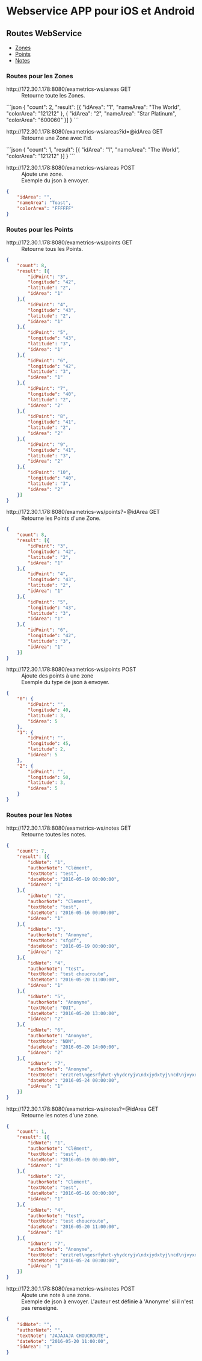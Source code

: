 # Webservice APP pour iOS et Android

## Routes WebService

- [Zones](#routes-pour-les-zones)
- [Points](#routes-pour-les-points)
- [Notes](#routes-pour-les-notes)

### Routes pour les Zones

<dl><dt>http://172.30.1.178:8080/exametrics-ws/areas GET</dt>
<dd>Retourne toute les Zones.</dd></dl>
```json
{
	"count": 2,
	"result": [{
		"idArea": "1",
		"nameArea": "The World",
    	"colorArea": "121212"
	}, {
		"idArea": "2",
		"nameArea": "Star Platinum",
		"colorArea": "600060"
	}]
}
```
        
<dl>
<dt>http://172.30.1.178:8080/exametrics-ws/areas?id=@idArea GET</dt>
<dd>Retourne une Zone avec l'id.</dd></dl>
```json
{
	"count": 1,
	"result": [{
		"idArea": "1",
		"nameArea": "The World",
		"colorArea": "121212"
	}]
}
```

<dl>
<dt>http://172.30.1.178:8080/exametrics-ws/areas POST</dt>
<dd>Ajoute une zone.</dd>
<dd>Exemple du json à envoyer.</dd></dl>

```json
{
	"idArea": "",
	"nameArea": "Toast",
	"colorArea": "FFFFFF"
}
```

### Routes pour les Points

<dl>
<dt>http://172.30.1.178:8080/exametrics-ws/points GET</dt>
<dd>Retourne tous les Points.</dd></dl>

```json
{
	"count": 8,
	"result": [{
		"idPoint": "3",
		"longitude": "42",
		"latitude": "2",
		"idArea": "1"
	},{
		"idPoint": "4",
		"longitude": "43",
		"latitude": "2",
		"idArea": "1"
	},{
		"idPoint": "5",
		"longitude": "43",
		"latitude": "3",
		"idArea": "1"
	},{
		"idPoint": "6",
		"longitude": "42",
		"latitude": "3",
		"idArea": "1"
	},{
		"idPoint": "7",
		"longitude": "40",
		"latitude": "2",
		"idArea": "2"
	},{
		"idPoint": "8",
		"longitude": "41",
		"latitude": "2",
		"idArea": "2"
	},{
		"idPoint": "9",
		"longitude": "41",
		"latitude": "3",
		"idArea": "2"
	},{
		"idPoint": "10",
		"longitude": "40",
		"latitude": "3",
		"idArea": "2"
	}]
}
```

<dl>
<dt>http://172.30.1.178:8080/exametrics-ws/points?=@idArea GET</dt>
<dd>Retourne les Points d'une Zone.</dd></dl>

```json
{
	"count": 8,
	"result": [{
		"idPoint": "3",
		"longitude": "42",
		"latitude": "2",
		"idArea": "1"
	},{
		"idPoint": "4",
		"longitude": "43",
		"latitude": "2",
		"idArea": "1"
	},{
		"idPoint": "5",
		"longitude": "43",
		"latitude": "3",
		"idArea": "1"
	},{
		"idPoint": "6",
		"longitude": "42",
		"latitude": "3",
		"idArea": "1"
	}]
}
```

<dl>
<dt>http://172.30.1.178:8080/exametrics-ws/points POST</dt>
<dd>Ajoute des points à une zone</dd>
<dd>Exemple du type de json à envoyer.</dd></dl>

```json
{
    "0": {
        "idPoint": "",
        "longitude": 40,
        "latitude": 3,
        "idArea": 5
    },
    "1": {
        "idPoint": "",
        "longitude": 45,
        "latitude": 2,
        "idArea": 5
    },
    "2": {
        "idPoint": "",
        "longitude": 50,
        "latitude": 3,
        "idArea": 5
    }
}
```

### Routes pour les Notes

<dl>
<dt>http://172.30.1.178:8080/exametrics-ws/notes GET</dt>
<dd>Retourne toutes les notes.</dd></dl>

```json
{
	"count": 7,
	"result": [{
		"idNote": "1",
		"authorNote": "Clément",
		"textNote": "test",
		"dateNote": "2016-05-19 00:00:00",
		"idArea": "1"
	},{
		"idNote": "2",
		"authorNote": "Clement",
		"textNote": "test",
		"dateNote": "2016-05-16 00:00:00",
		"idArea": "1"
	},{
		"idNote": "3",
		"authorNote": "Anonyme",
		"textNote": "sfgdf",
		"dateNote": "2016-05-19 00:00:00",
		"idArea": "2"
	},{
		"idNote": "4",
		"authorNote": "test",
		"textNote": "test choucroute",
		"dateNote": "2016-05-20 11:00:00",
		"idArea": "1"
	},{
		"idNote": "5",
		"authorNote": "Anonyme",
		"textNote": "OUI",
		"dateNote": "2016-05-20 13:00:00",
		"idArea": "2"
	},{
		"idNote": "6",
		"authorNote": "Anonyme",
		"textNote": "NON",
		"dateNote": "2016-05-20 14:00:00",
		"idArea": "2"
	},{
		"idNote": "7",
		"authorNote": "Anonyme",
		"textNote": "erztret\ngesrfyhrt-yhydcryjv\ndxjydxtyj\ncd\njvyxd\nvjtdyvjtd\nyjv\ndjvyx\nyjytd\njyftd\njd\njdvr\nyjvyd\ntjfdutjrvtyjtdyjdbtyjtfydjtfydjvftyjvftryjbvftydjvftyjrtyjdhvtrhdvtyj\nvtrd\nyvj\nd\nyjvd\nyjv\ntydj\nftvuy\nj\nufyj\nf\njf\njf\nyt\njrufty\njvf\ntykjr\nuyk\nfyuv\nktyu\nbkfy\nubkt\nfyubk\ntgyuf\nbky\ngufbk\nfgyu\nk\ntyubk\ntgyuk\nfuyk\ntyuk\ntyu\nk\ntyukbty\nukt\nub",
		"dateNote": "2016-05-24 00:00:00",
		"idArea": "1"
	}]
}
```

<dl>
<dt>http://172.30.1.178:8080/exametrics-ws/notes?=@idArea GET</dt>
<dd>Retourne les notes d'une zone.</dd></dl>

```json
{
	"count": 1,
	"result": [{
		"idNote": "1",
		"authorNote": "Clément",
		"textNote": "test",
		"dateNote": "2016-05-19 00:00:00",
		"idArea": "1"
	},{
		"idNote": "2",
		"authorNote": "Clement",
		"textNote": "test",
		"dateNote": "2016-05-16 00:00:00",
		"idArea": "1"
	},{
		"idNote": "4",
		"authorNote": "test",
		"textNote": "test choucroute",
		"dateNote": "2016-05-20 11:00:00",
		"idArea": "1"
	},{
		"idNote": "7",
		"authorNote": "Anonyme",
		"textNote": "erztret\ngesrfyhrt-yhydcryjv\ndxjydxtyj\ncd\njvyxd\nvjtdyvjtd\nyjv\ndjvyx\nyjytd\njyftd\njd\njdvr\nyjvyd\ntjfdutjrvtyjtdyjdbtyjtfydjtfydjvftyjvftryjbvftydjvftyjrtyjdhvtrhdvtyj\nvtrd\nyvj\nd\nyjvd\nyjv\ntydj\nftvuy\nj\nufyj\nf\njf\njf\nyt\njrufty\njvf\ntykjr\nuyk\nfyuv\nktyu\nbkfy\nubkt\nfyubk\ntgyuf\nbky\ngufbk\nfgyu\nk\ntyubk\ntgyuk\nfuyk\ntyuk\ntyu\nk\ntyukbty\nukt\nub",
		"dateNote": "2016-05-24 00:00:00",
		"idArea": "1"
	}]
}
```

<dl>
<dt>http://172.30.1.178:8080/exametrics-ws/notes POST</dt>
<dd>Ajoute une note à une zone.</dd>
<dd>Exemple de json à envoyer. L'auteur est définie à 'Anonyme' si il n'est pas renseigné.</dd></dl>

```json
{
    "idNote": "",
    "authorNote": "",
    "textNote": "JAJAJAJA CHOUCROUTE",
    "dateNote": "2016-05-20 11:00:00",
    "idArea": "1"
}
```
